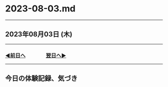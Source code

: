 # 2023-08-03.md

---

## 2023年08月03日 (木)

---

### [◀️前日へ](https://github.com/yuasys/chatty-journal/blob/main/2023/08/2023-08-02.md)&emsp;&emsp;&emsp;&emsp;[翌日へ▶️](https://github.com/yuasys/chatty-journal/blob/main/2023/08/2023-08-04.md)

---

## 今日の体験記録、気づき
